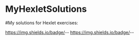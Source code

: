 # MyHexletSolutions

#My solutions for Hexlet exercises:

https://img.shields.io/badge/<LABEL>-<PHP>-<green> https://img.shields.io/badge/<LABEL>-<HTTP>-<blue>



